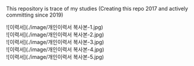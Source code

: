 This repository is trace of my studies
(Creating this repo 2017 and actively committing since 2019)

![이력서](./image/개인이력서 복사본-1.jpg)  
![이력서](./image/개인이력서 복사본-2.jpg)  
![이력서](./image/개인이력서 복사본-3.jpg)  
![이력서](./image/개인이력서 복사본-4.jpg)  
![이력서](./image/개인이력서 복사본-5.jpg)  
